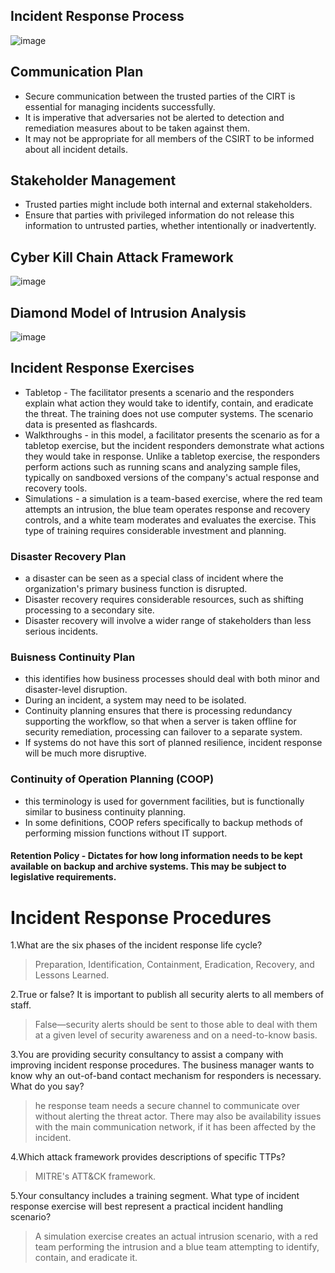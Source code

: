 
## Incident Response Process

![image](https://user-images.githubusercontent.com/63236771/125953675-1dfee409-f42c-4472-9fbf-faf1a3068f54.png)

## Communication Plan

 - Secure communication between the trusted parties of the CIRT is essential for managing incidents successfully. 
 - It is imperative that adversaries not be alerted to detection and remediation measures about to be taken against them. 
 - It may not be appropriate for all members of the CSIRT to be informed about all incident details.

## Stakeholder Management

 - Trusted parties might include both internal and external stakeholders. 
 - Ensure that parties with privileged information do not release this information to untrusted parties, whether intentionally or inadvertently.
 
## Cyber Kill Chain Attack Framework

![image](https://user-images.githubusercontent.com/63236771/125954460-b5e46d7d-1db1-4ff7-8406-9bd7bd77d6e9.png)


## Diamond Model of Intrusion Analysis

![image](https://user-images.githubusercontent.com/63236771/125954637-cc674a52-daac-4ef8-ac9b-c9f92e4fe16b.png)

## Incident Response Exercises

 - Tabletop - The facilitator presents a scenario and the responders explain what action they would take to identify, contain, and eradicate the threat. The training does not use computer systems. The scenario data is presented as flashcards.
 - Walkthroughs - in this model, a facilitator presents the scenario as for a tabletop exercise, but the incident responders demonstrate what actions they would take in response. Unlike a tabletop exercise, the responders perform actions such as running scans and analyzing sample files, typically on sandboxed versions of the company's actual response and recovery tools.
 - Simulations - a simulation is a team-based exercise, where the red team attempts an intrusion, the blue team operates response and recovery controls, and a white team moderates and evaluates the exercise. This type of training requires considerable investment and planning.

### Disaster Recovery Plan 
 - a disaster can be seen as a special class of incident where the organization's primary business function is disrupted. 
 - Disaster recovery requires considerable resources, such as shifting processing to a secondary site. 
 - Disaster recovery will involve a wider range of stakeholders than less serious incidents.

### Buisness Continuity Plan
 - this identifies how business processes should deal with both minor and disaster-level disruption. 
 - During an incident, a system may need to be isolated. 
 - Continuity planning ensures that there is processing redundancy supporting the workflow, so that when a server is taken offline for security remediation, processing can failover to a separate system. 
 - If systems do not have this sort of planned resilience, incident response will be much more disruptive.

### Continuity of Operation Planning (COOP)
 - this terminology is used for government facilities, but is functionally similar to business continuity planning. 
 - In some definitions, COOP refers specifically to backup methods of performing mission functions without IT support.

#### Retention Policy - Dictates for how long information needs to be kept available on backup and archive systems. This may be subject to legislative requirements.

# Incident Response Procedures

1.What are the six phases of the incident response life cycle?
 > Preparation, Identification, Containment, Eradication, Recovery, and Lessons Learned.

2.True or false? It is important to publish all security alerts to all members of staff.
 > False—security alerts should be sent to those able to deal with them at a given level of security awareness and on a need-to-know basis.

3.You are providing security consultancy to assist a company with improving incident response procedures. The business manager wants to know why an out-of-band contact mechanism for responders is necessary. What do you say?
 > he response team needs a secure channel to communicate over without alerting the threat actor. There may also be availability issues with the main communication network, if it has been affected by the incident.

4.Which attack framework provides descriptions of specific TTPs?
 > MITRE's ATT&CK framework.

5.Your consultancy includes a training segment. What type of incident response exercise will best represent a practical incident handling scenario?
 > A simulation exercise creates an actual intrusion scenario, with a red team performing the intrusion and a blue team attempting to identify, contain, and eradicate it.
